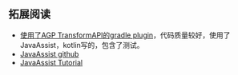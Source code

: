 

## 拓展阅读

- [使用了AGP TransformAPI的gradle plugin](https://github.com/zhangruize/grandcentrix-LogALot-TransformAPI-sample)，代码质量较好，使用了JavaAssist，kotlin写的，包含了测试。
- [JavaAssist github](https://github.com/jboss-javassist/javassist)
- [JavaAssist Tutorial](http://www.javassist.org/tutorial/tutorial.html)